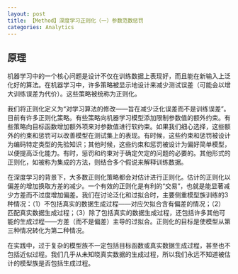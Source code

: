 ```yaml
---
layout: post
title: 【Method】深度学习正则化（一）参数范数惩罚
categories: Analytics
---
```


## 原理

机器学习中的一个核心问题是设计不仅在训练数据上表现好，而且能在新输入上泛化好的算法。在机器学习中，许多策略被显示地设计来减少测试误差（可能会以增大训练误差为代价）。这些策略被统称为正则化。

我们将正则化定义为“对学习算法的修改——旨在减少泛化误差而不是训练误差”。目前有许多正则化策略。有些策略向机器学习模型添加限制参数值的额外约束。有些策略向目标函数增加额外项来对参数值进行软约束。如果我们细心选择，这些额外的约束和惩罚可以改善模型在测试集上的表现。有时候，这些约束和惩罚被设计为编码特定类型的先验知识；其他时候，这些约束和惩罚被设计为偏好简单模型，以便提高泛化能力。有时，惩罚和约束对于确定欠定的问题的必要的。其他形式的正则化，如被称为集成的方法，则结合多个假说来解释训练数据。

在深度学习的背景下，大多数正则化策略都会对估计进行正则化。估计的正则化以偏差的增加换取方差的减少。一个有效的正则化是有利的“交易”，也就是能显著减少方差而不过度增加偏差。我们在讨论泛化和过拟合时，主要侧重模型族训练的3种情况：（1）不包括真实的数据生成过程——对应欠拟合含有偏差的情况；（2）匹配真实数据生成过程；（3）除了包括真实的数据生成过程，还包括许多其他可能的生成过程——方差（而不是偏差）主导的过拟合。正则化的目标是使模型从第三种情况转化为第二种情况。

在实践中，过于复杂的模型族不一定包括目标函数或真实数据生成过程，甚至也不包括近似过程。我们几乎从未知晓真实数据的生成过程，所以我们永远不知道被估计的模型族是否包括生成过程。
